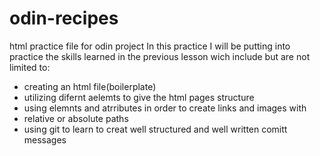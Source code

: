 # odin-recipes
html practice file for odin project
In this practice I will be putting into practice the skills learned
 in the previous lesson wich include but are not limited to: 
- creating an html file(boilerplate)
- utilizing difernt aelemts to give the html pages structure
- using elemnts and atrributes in order to create links and images with
- relative or absolute paths
- using git to learn to creat well structured and well written comitt messages



